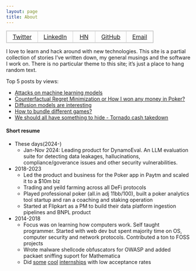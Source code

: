```yaml
---
layout: page
title: About
---
```

<!-- <a href="https://twitter.com/rnikhilcom">
<img  src="/assets/files/x.png" style="width: 25px; height: 25px; float:left; margin-right:10px;"> </a>
<a href="https://www.linkedin.com/in/rnikhilcom/">
<img  src="/assets/files/linkedin.png" style="width: 27px; height: 27px; float:left; margin-right:10px;"> </a>
<a href="https://news.ycombinator.com/user?id=whoami_nr">
<img  src="/assets/files/y18.svg" style="width: 27px; height: 27px; float:left; margin-right:10px;"> </a>
<a href="https://github.com/r-nikhil">
<img  src="/assets/files/github.png" style="width: 30px; height: 30px;"></a>
<a href="mailto:contact@rnikhil.com"> 
<img  src="/assets/files/mail.png" style="width: 30px; height: 30px;"></a> -->

<style>
  table {
    width: 80%;
    border-collapse: collapse;
    margin: 10px 0;
  }
  
  table, td {
    border: 1px solid #ccc;
  }
  
  td {
    padding: 5px;
    text-align: center;
    width: 10%;
  }
  
  a {
    /* text-decoration: underline; */
    /* color: #000; */
    /* font-family: Arial, sans-serif; */
    /* font-size: 18px; */
  }
  
  a:hover {
    /* text-decoration: underline; */
  }
</style>

  <table>
    <tr>
      <td><a href="https://twitter.com/rnikhilcom">Twitter</a></td>
      <td><a href="https://www.linkedin.com/in/rnikhilcom/">LinkedIn</a></td>
      <td><a href="https://news.ycombinator.com/user?id=whoami_nr">HN</a></td>
      <td><a href="https://github.com/r-nikhil">GitHub</a></td>
      <td><a href="mailto:contact@rnikhil.com">Email</a></td>
    </tr>
  </table>



<!-- <div class="image-container">
    <img src="/assets/files/nik1.jpeg" class="hover-image" width="94" height="94">
</div>

<style>
.image-container {
    border-radius: 8px;
    overflow: hidden;
    width: 94px;
    height: 94px;
}

.hover-image {
    transition: transform 0.3s ease;
    border-radius: 8px;
    width: 100%;
    height: 100%;
    object-fit: cover;
    display: block;
}

.hover-image:hover {
    transform: rotate(-4deg);
    content: url('/assets/files/nik2.jpeg');
}
</style> -->


I love to learn and hack around with new technologies. This site is a partial collection of stories I’ve written down, my general musings and the software I work on. There is no particular theme to this site; it’s just a place to hang random text.

Top 5 posts by views: 
- <a href = "https://rnikhil.com/2024/01/07/attacking-neural-networks.html">Attacks on machine learning models</a>
- <a href = "https://rnikhil.com/2023/12/31/ai-cfr-solver-poker.html">Counterfactual Regret Minimization or How I won any money in Poker?</a>
- <a href = "https://rnikhil.com/2025/03/06/diffusion-models-eval">Diffusion models are interesting</a>
- <a href = "https://rnikhil.com/2023/04/09/multi-vs-single-gaming.html">How to bundle different games?</a>
- <a href = "https://rnikhil.com/2022/08/09/tornado-cash-block.html">We should all have something to hide - Tornado cash takedown</a>


<!-- <a href= "https://rnikhil.com/assets/files/resume.pdf"> Resume </a> -->


#### Short resume

- These days(2024-)
  - Jan-Nov 2024: Leading product for DynamoEval. An LLM evaluation suite for detecting data leakages, hallucinations, compliance/goverance issues and other security vulnerabilities.
- 2018-2023
    - Led the product and business for the Poker app in Paytm and scaled it to a $10m biz
    - Trading and yeild farming across all DeFi protocols 
    - Played professional poker (all.in adj 11bb/100), built a poker analytics tool startup and ran a coaching and staking operation
    - Started at Flipkart as a PM to build their data platform ingestion pipelines and BNPL product
- 2014-2018
    - Focus was on learning how computers work. Self taught programmer. Started with web dev but spent majority time on OS, computer security and network protocols. Contributed a ton to FOSS projects
    - Wrote malware shellcode obfuscators for OWASP and added packaet sniffing suport for Mathematica
    - Did <ins>[some](https://summerofcode.withgoogle.com/)</ins> <ins>[cool](https://owasp.org/www-community/initiatives/code_sprint/)</ins> <ins>[internships](https://education.wolfram.com/summer-school)</ins> with low acceptance rates


